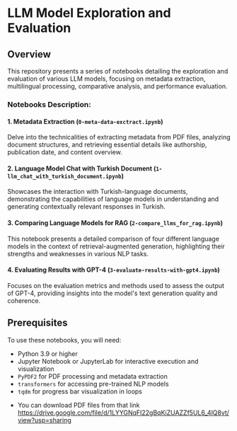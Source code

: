 # LLM Model Exploration and Evaluation

## Overview
This repository presents a series of notebooks detailing the exploration and evaluation of various LLM models, focusing on metadata extraction, multilingual processing, comparative analysis, and performance evaluation.

### Notebooks Description:

#### 1. Metadata Extraction (`0-meta-data-exctract.ipynb`)
Delve into the technicalities of extracting metadata from PDF files, analyzing document structures, and retrieving essential details like authorship, publication date, and content overview.

#### 2. Language Model Chat with Turkish Document (`1-llm_chat_with_turkish_document.ipynb`)
Showcases the interaction with Turkish-language documents, demonstrating the capabilities of language models in understanding and generating contextually relevant responses in Turkish.

#### 3. Comparing Language Models for RAG (`2-compare_llms_for_rag.ipynb`)
This notebook presents a detailed comparison of four different language models in the context of retrieval-augmented generation, highlighting their strengths and weaknesses in various NLP tasks.

#### 4. Evaluating Results with GPT-4 (`3-evaluate-results-with-gpt4.ipynb`)
Focuses on the evaluation metrics and methods used to assess the output of GPT-4, providing insights into the model's text generation quality and coherence.

## Prerequisites
To use these notebooks, you will need:
- Python 3.9 or higher
- Jupyter Notebook or JupyterLab for interactive execution and visualization
- `PyPDF2` for PDF processing and metadata extraction
- `transformers` for accessing pre-trained NLP models
- `tqdm` for progress bar visualization in loops

* You can download PDF files from that link https://drive.google.com/file/d/1LYYGNqFI22gBqKiZUAZZf5UL6_4lQ8vt/view?usp=sharing
